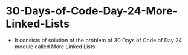 # 30-Days-of-Code-Day-24-More-Linked-Lists
- It consists of solution of the problem of 30 Days of Code of Day 24 module called More Linked Lists.
